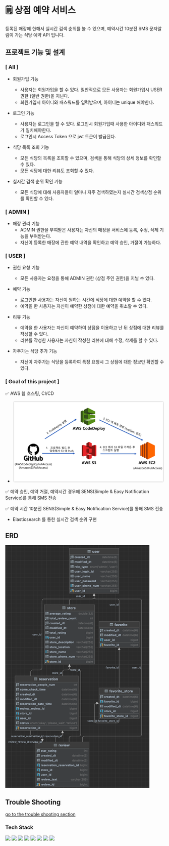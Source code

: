 # 🗒 상점 예약 서비스

등록된 매장에 한해서 실시간 검색 순위를 볼 수 있으며, 예약시간 10분전 SMS 문자알림이 가는 식당 예약 API 입니다.

## 프로젝트 기능 및 설계

### [ All ]

- 회원가입 기능
    - 사용자는 회원가입을 할 수 있다. 일반적으로 모든 사용자는 회원가입시 USER 권한 (일반 권한)을 지닌다.
    - 회원가입시 아이디와 패스워드를 입력받으며, 아이디는 unique 해야한다.

- 로그인 기능
    - 사용자는 로그인을 할 수 있다. 로그인시 회원가입때 사용한 아이디와 패스워드가 일치해야한다.
    - 로그인시 Access Token 으로 jwt 토큰이 발급된다.

- 식당 목록 조회 기능
    - 모든 식당의 목록을 조회할 수 있으며, 검색을 통해 식당의 상세 정보를 확인할 수 있다.
    - 모든 식당에 대한 리뷰도 조회할 수 있다.

- 실시간 검색 순위 확인 기능
    - 모든 식당에 대해 사용자들이 얼마나 자주 검색하였는지 실시간 검색상점 순위를 확인할 수 있다.

### [ ADMIN ]

- 매장 관리 기능
    - ADMIN 권한을 부여받은 사용자는 자신의 매장을 서비스에 등록, 수정, 삭제 기능을 부여받는다.
    - 자신이 등록한 매장에 관한 예약 내역을 확인하고 예약 승인, 거절이 가능하다.

### [ USER ]

- 권한 요청 기능
    - 모든 사용자는 요청을 통해 ADMIN 권한 (상점 주인 권한)을 지닐 수 있다.

- 예약 기능
    - 로그인한 사용자는 자신이 원하는 시간에 식당에 대한 예약을 할 수 있다.
    - 예약을 한 사용자는 자신이 예약한 상점에 대한 예약을 취소할 수 있다.

- 리뷰 기능
    - 예약을 한 사용자는 자신이 예약하여 상점을 이용하고 난 뒤 상점에 대한 리뷰를 작성할 수 있다.
    - 리뷰를 작성한 사용자는 자신이 작성한 리뷰에 대해 수정, 삭제를 할 수 있다.

- 자주가는 식당 추가 기능
    - 자신이 자주가는 식당을 등록하여 특정 요청시 그 상점에 대한 정보만 확인할 수 있다.

### [ Goal of this project ]

✅ AWS 웹 호스팅, CI/CD
  - ![aws.png](doc/img/aws.png)

✅ 예약 승인, 예약 거절, 예약시간 경우에 SENS(Simple & Easy Notification Service)를 통해 SMS 전송

✅ 예약 시간 10분전 SENS(Simple & Easy Notification Service)를 통해 SMS 전송

- Elasticsearch 를 통한 실시간 검색 순위 구현



## ERD

![ERD](doc/img/erd.png)

## Trouble Shooting

[go to the trouble shooting section](doc/TROUBLE_SHOOTING.md)

### Tech Stack

<div align=> 
  <img src="https://img.shields.io/badge/SpringBoot-6DB33F?style=for-the-square&logo=SpringBoot&logoColor=white"/>
  <img src="https://img.shields.io/badge/Java-007396?style=for-the-square&logo=java&logoColor=white">
  <img src="https://img.shields.io/badge/github-181717?style=for-the-square&logo=github&logoColor=white">
  <img src="https://img.shields.io/badge/Mysql-E6B91E?style=for-the-square&logo=MySql&logoColor=white">
  <img src="https://img.shields.io/badge/gradle-02303A?style=for-the-square&logo=gradle&logoColor=white">
  <img src="https://img.shields.io/badge/AWS EC2-232F3E?style=for-the-square&logo=amazonaws&logoColor=white">
  <img src="https://img.shields.io/badge/AWS S3-232F3E?style=for-the-square&logo=amazonaws&logoColor=white">
  <img src="https://img.shields.io/badge/AWS RDS-232F3E?style=for-the-square&logo=amazonaws&logoColor=white">

[//]: # (  <img src="https://img.shields.io/badge/Docker-2496ED?style=for-the-square&logo=Docker&logoColor=white"/> )
</div>
